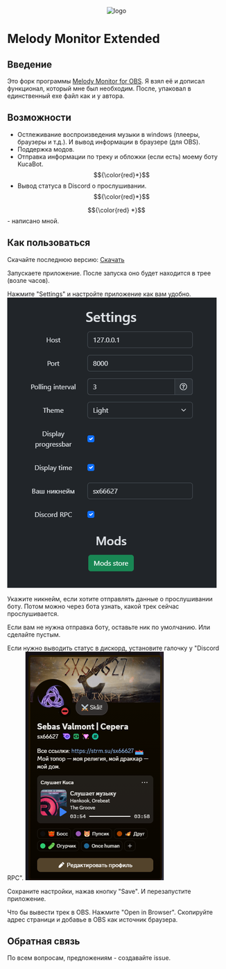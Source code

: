<div style="text-align: center;">

![logo](http://xdw.su/icon.png "Title")

</div>

# Melody Monitor Extended

## Введение
Это форк программы [Melody Monitor for OBS](https://github.com/SuperZombi/melody-monitor). Я взял её и дописал функционал, который  мне был необходим. После, упаковал в единственный exe файл как и у автора.

## Возможности

* Остлеживание воспроизведения музыки в windows (плееры, браузеры и т.д.). И вывод информации в браузере (для OBS).
* Поддержка модов.
* Отправка информации по треку и обложки (если есть) моему боту KucaBot. $${\color{red}*}$$
* Вывод статуса в Discord о прослушивании. $${\color{red}*}$$

$${\color{red} *}$$ - написано мной.

## Как пользоваться
Скачайте последнюю версию: [Скачать](releases/latest/download/Melody-monitor.exe)

Запускаете приложение. После запуска оно будет находится в трее (возле часов).

Нажмите "Settings" и настройте приложение как вам удобно.
![logo](github/settings.png "Title")

Укажите никнейм, если хотите отправлять данные о прослушивании боту. Потом можно через бота узнать, какой трек сейчас прослушивается.

Если вам не нужна отправка боту, оставьте ник по умолчанию. Или сделайте пустым.


Если нужно выводить статус в дискорд, установите галочку у "Discord RPC".
![logo](github/ds.png "Title")


Сохраните настройки, нажав кнопку "Save". И перезапустите приложение.

Что бы вывести трек в OBS. Нажмите "Open in Browser". Скопируйте адрес страници и добавье в OBS как источник браузера.

## Обратная связь
По всем вопросам, предложениям - создавайте issue.